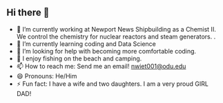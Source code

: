 ## Hi there 👋
- 🔭 I’m currently working at Newport News Shipbuilding as a Chemist II. We control the chemistry for nuclear reactors and steam generators. .
- 🌱 I’m currently learning coding and Data Science
- 🤔 I’m looking for help with becoming more comfortable coding. 
- 💬 I enjoy fishing on the beach and camping. 
- 📫 How to reach me: Send me an email! nwiet001@odu.edu
- 😄 Pronouns: He/Him
- ⚡ Fun fact: I have a wife and two daughters. I am a very proud GIRL DAD!

<!--
**NicholasWieting/NicholasWieting** is a ✨ _special_ ✨ repository because its `README.md` (this file) appears on your GitHub profile.

Here are some ideas to get you started:


-->

